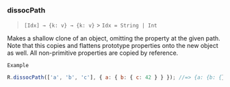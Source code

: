 ### dissocPath

> `[Idx] → {k: v} → {k: v}` > `Idx = String | Int`

Makes a shallow clone of an object, omitting the property at the given path. Note that this copies and flattens prototype properties onto the new object as well. All non-primitive properties are copied by reference.

`Example`

```js
R.dissocPath(['a', 'b', 'c'], { a: { b: { c: 42 } } }); //=> {a: {b: {}}}
```
